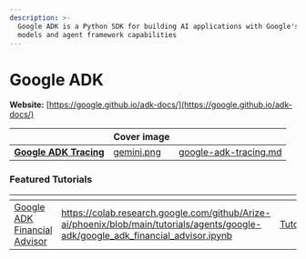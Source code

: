 ```yaml
---
description: >-
  Google ADK is a Python SDK for building AI applications with Google's Gemini
  models and agent framework capabilities
---
```


# Google ADK

**Website:** [https://google.github.io/adk-docs/](https://google.github.io/adk-docs/)

<table data-card-size="large" data-view="cards"><thead><tr><th></th><th data-hidden data-card-cover data-type="image">Cover image</th><th data-hidden data-card-target data-type="content-ref"></th></tr></thead><tbody><tr><td><a href="google-adk-tracing.md"><strong>Google ADK Tracing</strong></a></td><td><a href="../../.gitbook/assets/gemini.png">gemini.png</a></td><td><a href="google-adk-tracing.md">google-adk-tracing.md</a></td></tr></tbody></table>

### Featured Tutorials

<table data-view="cards"><thead><tr><th></th><th data-hidden data-card-target data-type="content-ref"></th><th data-hidden data-card-cover data-type="files"></th></tr></thead><tbody><tr><td><a href="https://colab.research.google.com/github/Arize-ai/phoenix/blob/main/tutorials/agents/google-adk/google_adk_financial_advisor.ipynb">Google ADK Financial Advisor</a></td><td><a href="https://colab.research.google.com/github/Arize-ai/phoenix/blob/main/tutorials/agents/google-adk/google_adk_financial_advisor.ipynb">https://colab.research.google.com/github/Arize-ai/phoenix/blob/main/tutorials/agents/google-adk/google_adk_financial_advisor.ipynb</a></td><td><a href="../../.gitbook/assets/Tutorials.jpg">Tutorials.jpg</a></td></tr></tbody></table>
